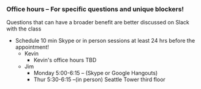 ### Office hours – For specific questions and unique blockers!
Questions that can have a broader benefit are better discussed on Slack with the class
* Schedule 10 min Skype or in person sessions at least 24 hrs before the appointment!
  * Kevin
    * Kevin's office hours TBD
  * Jim
    * Monday 5:00-6:15 – (Skype or Google Hangouts)
    * Thur 5:30-6:15 –(in person) Seattle Tower third floor

